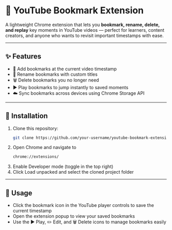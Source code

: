 # 🎥 YouTube Bookmark Extension

A lightweight Chrome extension that lets you **bookmark, rename, delete, and replay** key moments in YouTube videos — perfect for learners, content creators, and anyone who wants to revisit important timestamps with ease.

---

## ✨ Features

- 🔖 Add bookmarks at the current video timestamp  
- 📝 Rename bookmarks with custom titles  
- 🗑️ Delete bookmarks you no longer need  
- ▶️ Play bookmarks to jump instantly to saved moments  
- ☁️ Sync bookmarks across devices using Chrome Storage API  

---

## 🚀 Installation

1. Clone this repository:  
   ```bash
   git clone https://github.com/your-username/youtube-bookmark-extension.git
2. Open Chrome and navigate to
   ```bash
   chrome://extensions/
3. Enable Developer mode (toggle in the top right)
4. Click Load unpacked and select the cloned project folder

---
## 🎯 Usage
- Click the bookmark icon in the YouTube player controls to save the current timestamp
- Open the extension popup to view your saved bookmarks
- Use the ▶️ Play, ✏️ Edit, and 🗑️ Delete icons to manage bookmarks easily

